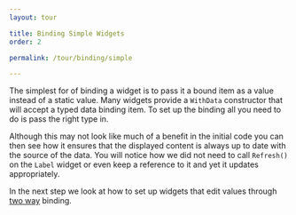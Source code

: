 ```yaml
---
layout: tour

title: Binding Simple Widgets
order: 2

permalink: /tour/binding/simple

---
```


The simplest for of binding a widget is to pass it
a bound item as a value instead of a static value.
Many widgets provide a `WithData` constructor that will
accept a typed data binding item. To set up the binding
all you need to do is pass the right type in.

Although this may not look like much of a benefit in the
initial code you can then see how it ensures that the
displayed content is always up to date with the source
of the data.
You will notice how we did not need to call `Refresh()`
on the `Label` widget or even keep a reference to it
and yet it updates appropriately.

In the next step we look at how to set up widgets 
that edit values through [two way](/tour/binding/twoway) binding.